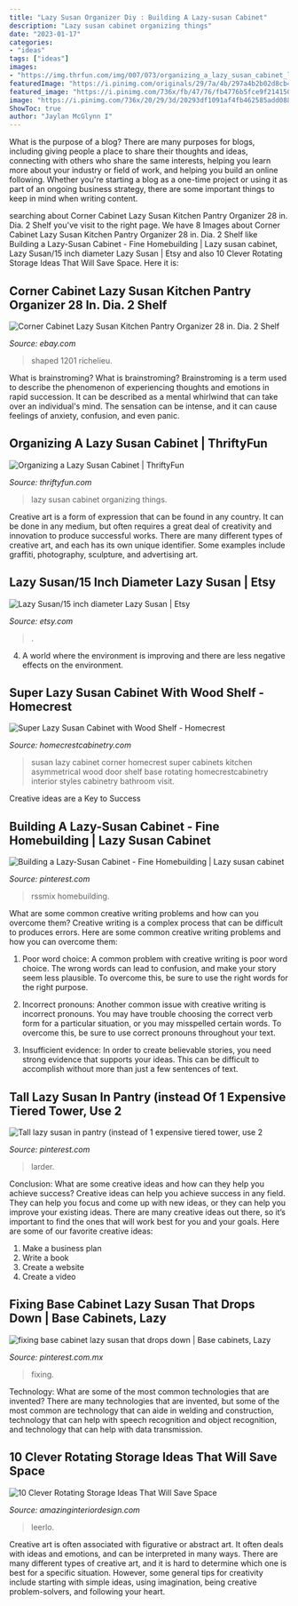 ```yaml
---
title: "Lazy Susan Organizer Diy : Building A Lazy-susan Cabinet"
description: "Lazy susan cabinet organizing things"
date: "2023-01-17"
categories:
- "ideas"
tags: ["ideas"]
images:
- "https://img.thrfun.com/img/007/073/organizing_a_lazy_susan_cabinet_l1.jpg"
featuredImage: "https://i.pinimg.com/originals/29/7a/4b/297a4b2b02d8cb44caec4bd44190429c.jpg"
featured_image: "https://i.pinimg.com/736x/fb/47/76/fb4776b5fce9f214150854489135d200--base-cabinets-lazy-susan.jpg"
image: "https://i.pinimg.com/736x/20/29/3d/20293df1091af4fb462585add0886b47.jpg"
ShowToc: true
author: "Jaylan McGlynn I"
---
```



What is the purpose of a blog?
There are many purposes for blogs, including giving people a place to share their thoughts and ideas, connecting with others who share the same interests, helping you learn more about your industry or field of work, and helping you build an online following. Whether you're starting a blog as a one-time project or using it as part of an ongoing business strategy, there are some important things to keep in mind when writing content.

	

		
searching about Corner Cabinet Lazy Susan Kitchen Pantry Organizer 28 in. Dia. 2 Shelf you've visit to the right page. We have 8 Images about Corner Cabinet Lazy Susan Kitchen Pantry Organizer 28 in. Dia. 2 Shelf like Building a Lazy-Susan Cabinet - Fine Homebuilding | Lazy susan cabinet, Lazy Susan/15 inch diameter Lazy Susan | Etsy and also 10 Clever Rotating Storage Ideas That Will Save Space. Here it is:
		
    
## Corner Cabinet Lazy Susan Kitchen Pantry Organizer 28 In. Dia. 2 Shelf

<img loading=lazy src="https://app.skufetch.com/images.tmp/Rev_A_Shelf_32_in_H__705339_4888_0_res.jpg" onerror="this.onerror=null;this.src='https://tse4.mm.bing.net/th?id=OIP.FkzCdY1T49XT3yr5uvQTkgHaHa&amp;pid=15.1';" alt="Corner Cabinet Lazy Susan Kitchen Pantry Organizer 28 in. Dia. 2 Shelf">

_Source: ebay.com_

>shaped 1201 richelieu. 

	

What is brainstroming?
What is brainstroming? Brainstroming is a term used to describe the phenomenon of experiencing thoughts and emotions in rapid succession. It can be described as a mental whirlwind that can take over an individual's mind. The sensation can be intense, and it can cause feelings of anxiety, confusion, and even panic.

    
## Organizing A Lazy Susan Cabinet | ThriftyFun

<img loading=lazy src="https://img.thrfun.com/img/007/073/organizing_a_lazy_susan_cabinet_l1.jpg" onerror="this.onerror=null;this.src='https://tse1.mm.bing.net/th?id=OIP.dVrwYzMR8zl3zAbdA0SqHQHaJ4&amp;pid=15.1';" alt="Organizing a Lazy Susan Cabinet | ThriftyFun">

_Source: thriftyfun.com_

>lazy susan cabinet organizing things. 

	

Creative art is a form of expression that can be found in any country. It can be done in any medium, but often requires a great deal of creativity and innovation to produce successful works. There are many different types of creative art, and each has its own unique identifier. Some examples include graffiti, photography, sculpture, and advertising art.

    
## Lazy Susan/15 Inch Diameter Lazy Susan | Etsy

<img loading=lazy src="https://i.etsystatic.com/27756630/r/il/de5b9c/2926380574/il_fullxfull.2926380574_9apj.jpg" onerror="this.onerror=null;this.src='https://tse4.mm.bing.net/th?id=OIP.HPWX2mVVhj9kVyMQzzyjSwHaJ4&amp;pid=15.1';" alt="Lazy Susan/15 inch diameter Lazy Susan | Etsy">

_Source: etsy.com_

>. 

	

4. A world where the environment is improving and there are less negative effects on the environment. 

    
## Super Lazy Susan Cabinet With Wood Shelf - Homecrest

<img loading=lazy src="https://www.homecrestcabinetry.com/-/media/homecrest/products/cabinet_interiors/homlzsusanasymcbrds.jpg?w=200" onerror="this.onerror=null;this.src='https://tse4.mm.bing.net/th?id=OIP.7h-v6xrudv56BSMv9euGCwHaLH&amp;pid=15.1';" alt="Super Lazy Susan Cabinet with Wood Shelf - Homecrest">

_Source: homecrestcabinetry.com_

>susan lazy cabinet corner homecrest super cabinets kitchen asymmetrical wood door shelf base rotating homecrestcabinetry interior styles cabinetry bathroom visit. 

	

Creative ideas are a Key to Success

    
## Building A Lazy-Susan Cabinet - Fine Homebuilding | Lazy Susan Cabinet

<img loading=lazy src="https://i.pinimg.com/736x/20/29/3d/20293df1091af4fb462585add0886b47.jpg" onerror="this.onerror=null;this.src='https://tse1.mm.bing.net/th?id=OIP.RbUTIlr4XxzgAl2ANmKcwAHaGY&amp;pid=15.1';" alt="Building a Lazy-Susan Cabinet - Fine Homebuilding | Lazy susan cabinet">

_Source: pinterest.com_

>rssmix homebuilding. 

	

What are some common creative writing problems and how can you overcome them?
Creative writing is a complex process that can be difficult to produces errors. Here are some common creative writing problems and how you can overcome them:
1. Poor word choice: A common problem with creative writing is poor word choice. The wrong words can lead to confusion, and make your story seem less plausible. To overcome this, be sure to use the right words for the right purpose.

2. Incorrect pronouns: Another common issue with creative writing is incorrect pronouns. You may have trouble choosing the correct verb form for a particular situation, or you may misspelled certain words. To overcome this, be sure to use correct pronouns throughout your text.

3. Insufficient evidence: In order to create believable stories, you need strong evidence that supports your ideas. This can be difficult to accomplish without more than just a few sentences of text.

    
## Tall Lazy Susan In Pantry (instead Of 1 Expensive Tiered Tower, Use 2

<img loading=lazy src="https://i.pinimg.com/originals/29/7a/4b/297a4b2b02d8cb44caec4bd44190429c.jpg" onerror="this.onerror=null;this.src='https://tse1.mm.bing.net/th?id=OIP.Y-7rOEvWSzVb_NN5tkDcVQHaJ4&amp;pid=15.1';" alt="Tall lazy susan in pantry (instead of 1 expensive tiered tower, use 2">

_Source: pinterest.com_

>larder. 

	

Conclusion: What are some creative ideas and how can they help you achieve success?
Creative ideas can help you achieve success in any field. They can help you focus and come up with new ideas, or they can help you improve your existing ideas. There are many creative ideas out there, so it’s important to find the ones that will work best for you and your goals. Here are some of our favorite creative ideas: 
1. Make a business plan 
2. Write a book 
3. Create a website 
4. Create a video 

    
## Fixing Base Cabinet Lazy Susan That Drops Down | Base Cabinets, Lazy

<img loading=lazy src="https://i.pinimg.com/736x/fb/47/76/fb4776b5fce9f214150854489135d200--base-cabinets-lazy-susan.jpg" onerror="this.onerror=null;this.src='https://tse4.mm.bing.net/th?id=OIP.b2QvDEXO-XKzE5_HOTOwmQHaFi&amp;pid=15.1';" alt="fixing base cabinet lazy susan that drops down | Base cabinets, Lazy">

_Source: pinterest.com.mx_

>fixing. 

	

Technology: What are some of the most common technologies that are invented?
There are many technologies that are invented, but some of the most common are technology that can aide in welding and construction, technology that can help with speech recognition and object recognition, and technology that can help with data transmission.

    
## 10 Clever Rotating Storage Ideas That Will Save Space

<img loading=lazy src="https://www.amazinginteriordesign.com/wp-content/uploads/2017/04/10-Clever-Rotating-Storage-Ideas-That-Will-Save-Space-3.jpg" onerror="this.onerror=null;this.src='https://tse2.mm.bing.net/th?id=OIP.OU1_VGP5hwDEwFQDc-_OMAHaLH&amp;pid=15.1';" alt="10 Clever Rotating Storage Ideas That Will Save Space">

_Source: amazinginteriordesign.com_

>leerlo. 

	

Creative art is often associated with figurative or abstract art. It often deals with ideas and emotions, and can be interpreted in many ways. There are many different types of creative art, and it is hard to determine which one is best for a specific situation. However, some general tips for creativity include starting with simple ideas, using imagination, being creative problem-solvers, and following your heart.

